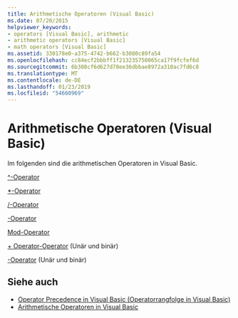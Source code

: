 ```yaml
---
title: Arithmetische Operatoren (Visual Basic)
ms.date: 07/20/2015
helpviewer_keywords:
- operators [Visual Basic], arithmetic
- arithmetic operators [Visual Basic]
- math operators [Visual Basic]
ms.assetid: 330178e0-a375-4742-b662-b3080c89fa54
ms.openlocfilehash: cc84ecf2bbbff1f213235750065ca17f9fcfef6d
ms.sourcegitcommit: 6b308cf6d627d78ee36dbbae8972a310ac7fd6c8
ms.translationtype: MT
ms.contentlocale: de-DE
ms.lasthandoff: 01/23/2019
ms.locfileid: "54660969"
---
```

# <a name="arithmetic-operators-visual-basic"></a>Arithmetische Operatoren (Visual Basic)
Im folgenden sind die arithmetischen Operatoren in Visual Basic.  
  
 [^-Operator](../../../visual-basic/language-reference/operators/exponentiation-operator.md)  
  
 [*-Operator](../../../visual-basic/language-reference/operators/multiplication-operator.md)  
  
 [/-Operator](../../../visual-basic/language-reference/operators/floating-point-division-operator.md)  
  
 [\-Operator](../../../visual-basic/language-reference/operators/integer-division-operator.md)  
  
 [Mod-Operator](../../../visual-basic/language-reference/operators/mod-operator.md)  
  
 [+ Operator-Operator](../../../visual-basic/language-reference/operators/addition-operator.md) (Unär und binär)  
  
 [-Operator](../../../visual-basic/language-reference/operators/subtraction-operator.md) (Unär und binär)  
  
## <a name="see-also"></a>Siehe auch
- [Operator Precedence in Visual Basic (Operatorrangfolge in Visual Basic)](../../../visual-basic/language-reference/operators/operator-precedence.md)
- [Arithmetische Operatoren in Visual Basic](../../../visual-basic/programming-guide/language-features/operators-and-expressions/arithmetic-operators.md)
